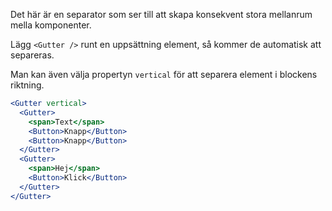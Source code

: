 Det här är en separator som ser till att skapa konsekvent stora mellanrum mella komponenter.

Lägg `<Gutter />` runt en uppsättning element, så kommer de automatisk att separeras.

Man kan även välja propertyn `vertical` för att separera element i blockens riktning.

```jsx
<Gutter vertical>
  <Gutter>
    <span>Text</span>
    <Button>Knapp</Button>
    <Button>Knapp</Button>
  </Gutter>
  <Gutter>
    <span>Hej</span>
    <Button>Klick</Button>
  </Gutter>
</Gutter>
